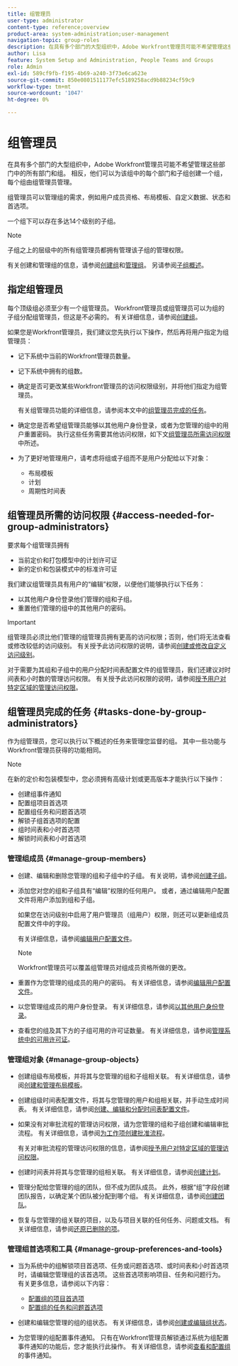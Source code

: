 ```yaml
---
title: 组管理员
user-type: administrator
content-type: reference;overview
product-area: system-administration;user-management
navigation-topic: group-roles
description: 在具有多个部门的大型组织中，Adobe Workfront管理员可能不希望管理这些部门中的所有部门和组。 相反，他们可以为该组中的每个部门和子组创建一个组，每个组由组管理员管理。
author: Lisa
feature: System Setup and Administration, People Teams and Groups
role: Admin
exl-id: 589cf9fb-f195-4b69-a240-3f73e6ca623e
source-git-commit: 850e0801511177efc5189258acd9b88234cf59c9
workflow-type: tm+mt
source-wordcount: '1047'
ht-degree: 0%

---
```


# 组管理员

<!-- Audited: 12/2023 -->

在具有多个部门的大型组织中，Adobe Workfront管理员可能不希望管理这些部门中的所有部门和组。 相反，他们可以为该组中的每个部门和子组创建一个组，每个组由组管理员管理。

组管理员可以管理组的需求，例如用户成员资格、布局模板、自定义数据、状态和首选项。

一个组下可以存在多达14个级别的子组。

>[!NOTE]
>
>子组之上的层级中的所有组管理员都拥有管理该子组的管理权限。

有关创建和管理组的信息，请参阅[创建组](../../../administration-and-setup/manage-groups/create-and-manage-groups/create-a-group.md)和[管理组](../../../administration-and-setup/manage-groups/create-and-manage-groups/manage-a-group.md)。 另请参阅[子组概述](../../../administration-and-setup/manage-groups/groups-overview/subgroups.md)。

## 指定组管理员

每个顶级组必须至少有一个组管理员。 Workfront管理员或组管理员可以为组的子组分配组管理员，但这是不必需的。 有关详细信息，请参阅[创建组](../../../administration-and-setup/manage-groups/create-and-manage-groups/create-a-group.md)。

如果您是Workfront管理员，我们建议您先执行以下操作，然后再将用户指定为组管理员：

* 记下系统中当前的Workfront管理员数量。
* 记下系统中拥有的组数。
* 确定是否可更改某些Workfront管理员的访问权限级别，并将他们指定为组管理员。

  有关组管理员功能的详细信息，请参阅本文中的[组管理员完成的任务](#tasks-done-by-group-administrators)。

* 确定您是否希望组管理员能够以其他用户身份登录，或者为您管理的组中的用户重置密码。 执行这些任务需要其他访问权限，如下文[组管理员所需访问权限](#access-needed-for-group-administrators)中所述。
* 为了更好地管理用户，请考虑将组或子组而不是用户分配给以下对象：

   * 布局模板
   * 计划
   * 周期性时间表

## 组管理员所需的访问权限 {#access-needed-for-group-administrators}

要求每个组管理员拥有

* 当前定价和打包模型中的计划许可证
* 新的定价和包装模式中的标准许可证

我们建议组管理员具有用户的“编辑”权限，以便他们能够执行以下任务：

* 以其他用户身份登录他们管理的组和子组。
* 重置他们管理的组中的其他用户的密码。

>[!IMPORTANT]
>
>组管理员必须比他们管理的组管理员拥有更高的访问权限；否则，他们将无法查看或修改较低的访问级别。
>有关授予此访问权限的说明，请参阅[创建或修改自定义访问级别](../../../administration-and-setup/add-users/configure-and-grant-access/create-modify-access-levels.md)。

对于需要为其组和子组中的用户分配时间表配置文件的组管理员，我们还建议对时间表和小时数的管理访问权限。 有关授予此访问权限的说明，请参阅[授予用户对特定区域的管理访问权限](../../../administration-and-setup/add-users/configure-and-grant-access/grant-users-admin-access-certain-areas.md)。

## 组管理员完成的任务 {#tasks-done-by-group-administrators}

作为组管理员，您可以执行以下概述的任务来管理您监督的组。 其中一些功能与Workfront管理员获得的功能相同。

>[!NOTE]
>
>在新的定价和包装模型中，您必须拥有高级计划或更高版本才能执行以下操作：
>
> * 创建组事件通知
> * 配置组项目首选项
> * 配置组任务和问题首选项
> * 解锁子组首选项的配置
> * 组时间表和小时首选项
> * 解锁时间表和小时首选项

### 管理组成员 {#manage-group-members}

* 创建、编辑和删除您管理的组和子组中的子组。 有关说明，请参阅[创建子组](../../../administration-and-setup/manage-groups/create-and-manage-subgroups/create-a-subgroup.md)。
* 添加您对您的组和子组具有“编辑”权限的任何用户。 或者，通过编辑用户配置文件将用户添加到组和子组。

  如果您在访问级别中启用了用户管理员（组用户）权限，则还可以更新组成员配置文件中的字段。

  有关详细信息，请参阅[编辑用户配置文件](../../../administration-and-setup/add-users/create-and-manage-users/edit-a-users-profile.md)。

  >[!NOTE]
  >
  >Workfront管理员可以覆盖组管理员对组成员资格所做的更改。

* 重置作为您管理的组成员的用户的密码。 有关详细信息，请参阅[编辑用户配置文件](../../../administration-and-setup/add-users/create-and-manage-users/edit-a-users-profile.md)。
* 以您管理组成员的用户身份登录。 有关详细信息，请参阅[以其他用户身份登录](../../../administration-and-setup/add-users/create-and-manage-users/log-in-as-another-user.md)。
* 查看您的组及其下方的子组可用的许可证数量。 有关详细信息，请参阅[管理系统中的可用许可证](../../../administration-and-setup/get-started-wf-administration/manage-available-licenses-in-your-system.md)。

### 管理组对象 {#manage-group-objects}

* 创建组级布局模板，并将其与您管理的组和子组相关联。 有关详细信息，请参阅[创建和管理布局模板](../../../administration-and-setup/customize-workfront/use-layout-templates/create-and-manage-layout-templates.md)。
* 创建组级时间表配置文件，将其与您管理的用户和组相关联，并手动生成时间表。 有关详细信息，请参阅[创建、编辑和分配时间表配置文件](../../../timesheets/create-and-manage-timesheets/create-timesheet-profiles.md)。
* 如果没有对审批流程的管理访问权限，请为您管理的组和子组创建和编辑审批流程。 有关详细信息，请参阅[为工作项创建批准流程](../../../administration-and-setup/customize-workfront/configure-approval-milestone-processes/create-approval-processes.md)。

  有关对审批流程的管理访问权限的信息，请参阅[授予用户对特定区域的管理访问权限](../../../administration-and-setup/add-users/configure-and-grant-access/grant-users-admin-access-certain-areas.md)。

* 创建时间表并将其与您管理的组相关联。 有关详细信息，请参阅[创建计划](../../../administration-and-setup/set-up-workfront/configure-timesheets-schedules/create-schedules.md)。
* 管理分配给您管理的组的团队，但不成为团队成员。 此外，根据“组”字段创建团队报告，以确定某个团队被分配到哪个组。 有关详细信息，请参阅[创建团队](../../../people-teams-and-groups/create-and-manage-teams/create-a-team.md)。
* 恢复与您管理的组关联的项目，以及与项目关联的任何任务、问题或文档。 有关详细信息，请参阅[还原已删除的项](../../../administration-and-setup/manage-workfront/manage-deleted-items/restore-deleted-items.md)。

### 管理组首选项和工具 {#manage-group-preferences-and-tools}

* 当为系统中的组解锁项目首选项、任务或问题首选项、或时间表和小时首选项时，请编辑您管理组的该首选项。 这些首选项影响项目、任务和问题行为。 有关更多信息，请参阅以下内容：

   * [配置组的项目首选项](../../../administration-and-setup/manage-groups/create-and-manage-groups/configure-project-preferences-group.md)
   * [配置组的任务和问题首选项](../../../administration-and-setup/manage-groups/create-and-manage-groups/configure-task-issue-preferences-group.md)

* 创建和编辑您管理的组的组状态。 有关详细信息，请参阅[创建或编辑组状态](../../../administration-and-setup/manage-groups/manage-group-statuses/create-or-edit-a-group-status.md)。
* 为您管理的组配置事件通知。 只有在Workfront管理员解锁通过系统为组配置事件通知的功能后，您才能执行此操作。 有关详细信息，请参阅[查看和配置组](../../../administration-and-setup/manage-groups/create-and-manage-groups/view-and-configure-event-notifications-group.md)的事件通知。
